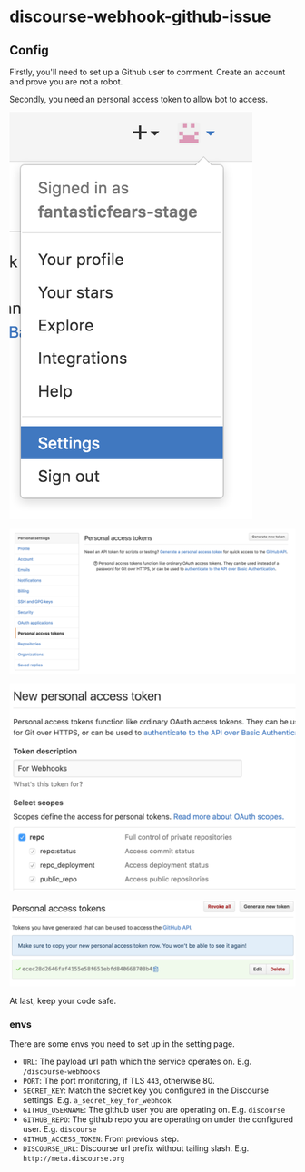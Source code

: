 # discourse-webhook-github-issue

## Config

Firstly, you'll need to set up a Github user to comment. Create an account and prove you are not a robot.

Secondly, you need an personal access token to allow bot to access.

![User setting](/docs/user-setting.png)

![Personal access tokens](/docs/personal-access-tokens-index.png)

![New personal access token](/docs/new-personal-access-token.png)

![Copy personal access token](/docs/copy-personal-access-token.png)

At last, keep your code safe.

### envs

There are some envs you need to set up in the setting page.

- `URL`: The payload url path which the service operates on. E.g. `/discourse-webhooks`
- `PORT`: The port monitoring, if TLS `443`, otherwise 80.
- `SECRET_KEY`: Match the secret key you configured in the Discourse settings. E.g. `a_secret_key_for_webhook`
- `GITHUB_USERNAME`: The github user you are operating on. E.g. `discourse`
- `GITHUB_REPO`: The github repo you are operating on under the configured user. E.g. `discourse`
- `GITHUB_ACCESS_TOKEN`: From previous step.
- `DISCOURSE_URL`: Discourse url prefix without tailing slash. E.g. `http://meta.discourse.org`
